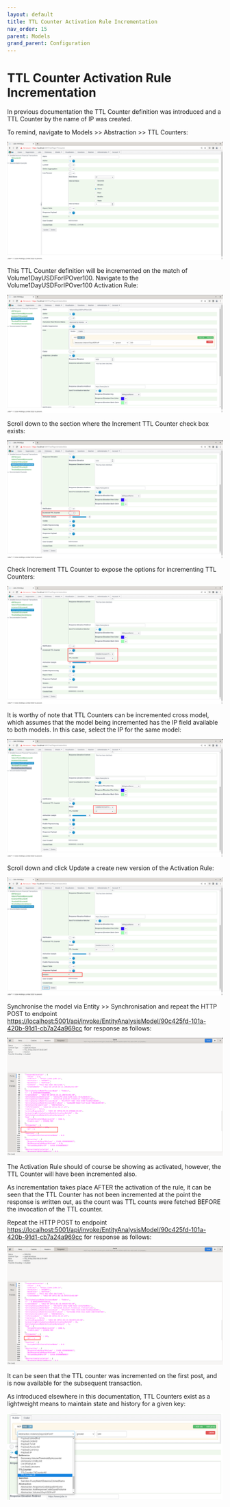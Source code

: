 ```yaml
---
layout: default
title: TTL Counter Activation Rule Incrementation
nav_order: 15
parent: Models
grand_parent: Configuration
---
```


# TTL Counter Activation Rule Incrementation
In previous documentation the TTL Counter definition was introduced and a TTL Counter by the name of IP was created.  

To remind,  navigate to Models >> Abstraction >> TTL Counters:

![Image](TTLCounterDefinition.png)

This TTL Counter definition will be incremented on the match of Volume1DayUSDForIPOver100.  Navigate to the Volume1DayUSDForIPOver100 Activation Rule:

![Image](ActivationRuleToUseForTTLCounter.png)

Scroll down to the section where the Increment TTL Counter check box exists:

![Image](TTLCounterLocationInActivationRule.png)

Check Increment TTL Counter to expose the options for incrementing TTL Counters:

![Image](ExposedTTLCounterProperties.png)

It is worthy of note that TTL Counters can be incremented cross model,  which assumes that the model being incremented has the IP field available to both models.  In this case, select the IP for the same model:

![Image](SelectIPForModelTTLCounter.png)

Scroll down and click Update a create new version of the Activation Rule:

![Image](UpdatedActivationRuleForTTLCounter.png)

Synchronise the model via Entity >> Synchronisation and repeat the HTTP POST to endpoint [https://localhost:5001/api/invoke/EntityAnalysisModel/90c425fd-101a-420b-91d1-cb7a24a969cc](https://localhost:5001/api/invoke/EntityAnalysisModel/90c425fd-101a-420b-91d1-cb7a24a969cc) for response as follows:

![Image](TTLCounterHasNotAdvanced.png)

The Activation Rule should of course be showing as activated,  however,  the TTL Counter will have been incremented also. 

As incrementation takes place AFTER the activation of the rule, it can be seen that the TTL Counter has not been incremented at the point the response is written out, as the count was TTL counts were fetched BEFORE the invocation of the TTL counter.

Repeat the HTTP POST to endpoint [https://localhost:5001/api/invoke/EntityAnalysisModel/90c425fd-101a-420b-91d1-cb7a24a969cc](https://localhost:5001/api/invoke/EntityAnalysisModel/90c425fd-101a-420b-91d1-cb7a24a969cc) for response as follows:

![Image](IncrementAfterIP.png)

It can be seen that the TTL counter was incremented on the first post,  and is now available for the subsequent transaction. 

As introduced elsewhere in this documentation, TTL Counters exist as a lightweight means to maintain state and history for a given key:

![Image](NoteAvailabilityForRuleConstruction.png)